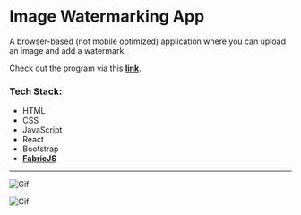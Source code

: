 # Image Watermarking App

A browser-based (not mobile optimized) application where you can upload an image and add a watermark.

Check out the program via this **[link](https://watermark-mocha.vercel.app/)**.

### Tech Stack:

- HTML
- CSS
- JavaScript
- React
- Bootstrap
- **[FabricJS](http://fabricjs.com/)**

---

![Gif](https://s6.gifyu.com/images/animation_01.png)

![Gif](https://s6.gifyu.com/images/animation_02.png)
